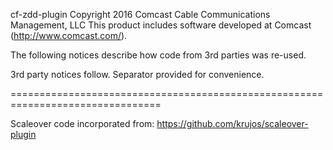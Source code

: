 cf-zdd-plugin Copyright 2016 Comcast Cable Communications Management, LLC This product includes software developed at Comcast (http://www.comcast.com/).


The following notices describe how code from 3rd parties was re-used.

3rd party notices follow.  Separator provided for convenience.

================================================================================


Scaleover code incorporated from:
https://github.com/krujos/scaleover-plugin
